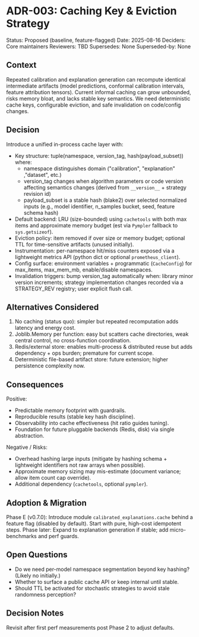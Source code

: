 # ADR-003: Caching Key & Eviction Strategy

Status: Proposed (baseline, feature-flagged)
Date: 2025-08-16
Deciders: Core maintainers
Reviewers: TBD
Supersedes: None
Superseded-by: None

## Context

Repeated calibration and explanation generation can recompute identical intermediate artifacts (model predictions, conformal calibration intervals, feature attribution tensors). Current informal caching can grow unbounded, risks memory bloat, and lacks stable key semantics. We need deterministic cache keys, configurable eviction, and safe invalidation on code/config changes.

## Decision

Introduce a unified in-process cache layer with:

- Key structure: tuple(namespace, version_tag, hash(payload_subset)) where:
  - namespace distinguishes domain ("calibration", "explanation" ,"dataset", etc.)
  - version_tag changes when algorithm parameters or code version affecting semantics changes (derived from `__version__` + strategy revision id)
  - payload_subset is a stable hash (blake2) over selected normalized inputs (e.g., model identifier, n_samples bucket, seed, feature schema hash)
- Default backend: LRU (size-bounded) using `cachetools` with both max items and approximate memory budget (est via `Pympler` fallback to `sys.getsizeof`).
- Eviction policy: item removed if over size or memory budget; optional TTL for time-sensitive artifacts (unused initially).
- Instrumentation: per-namespace hit/miss counters exposed via a lightweight metrics API (python dict or optional `prometheus_client`).
- Config surface: environment variables + programmatic (`CacheConfig`) for max_items, max_mem_mb, enable/disable namespaces.
- Invalidation triggers: bump version_tag automatically when: library minor version increments; strategy implementation changes recorded via a STRATEGY_REV registry; user explicit flush call.

## Alternatives Considered

1. No caching (status quo): simpler but repeated recomputation adds latency and energy cost.
2. Joblib.Memory per function: easy but scatters cache directories, weak central control, no cross-function coordination.
3. Redis/external store: enables multi-process & distributed reuse but adds dependency + ops burden; premature for current scope.
4. Deterministic file-based artifact store: future extension; higher persistence complexity now.

## Consequences

Positive:

- Predictable memory footprint with guardrails.
- Reproducible results (stable key hash discipline).
- Observability into cache effectiveness (hit ratio guides tuning).
- Foundation for future pluggable backends (Redis, disk) via single abstraction.

Negative / Risks:

- Overhead hashing large inputs (mitigate by hashing schema + lightweight identifiers not raw arrays when possible).
- Approximate memory sizing may mis-estimate (document variance; allow item count cap override).
- Additional dependency (`cachetools`, optional `pympler`).

## Adoption & Migration

Phase E (v0.7.0): Introduce module `calibrated_explanations.cache` behind a feature flag (disabled by default). Start with pure, high-cost idempotent steps.
Phase later: Expand to explanation generation if stable; add micro-benchmarks and perf guards.

## Open Questions

- Do we need per-model namespace segmentation beyond key hashing? (Likely no initially.)
- Whether to surface a public cache API or keep internal until stable.
- Should TTL be activated for stochastic strategies to avoid stale randomness perception?

## Decision Notes

Revisit after first perf measurements post Phase 2 to adjust defaults.
